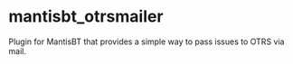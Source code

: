 # mantisbt_otrsmailer
Plugin for MantisBT that provides a simple way to pass issues to OTRS via mail.
